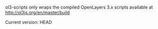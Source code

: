 ol3-scripts only wraps the compiled OpenLayers 3.x scripts available at http://ol3js.org/en/master/build

Current version: HEAD


